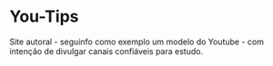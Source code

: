 # You-Tips
 Site autoral - seguinfo como exemplo um modelo do Youtube - com intenção de divulgar canais confiáveis para estudo.
